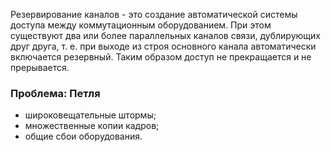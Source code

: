 Резервирование каналов - это создание автоматической системы доступа между коммутационным оборудованием. При этом существуют два или более параллельных каналов связи, дублирующих друг друга, т. е. при выходе из строя основного канала автоматически включается резервный. Таким образом доступ не прекращается и не прерывается.

### Проблема: Петля

- широковещательные штормы;
- множественные копии кадров;
- общие сбои оборудования.
